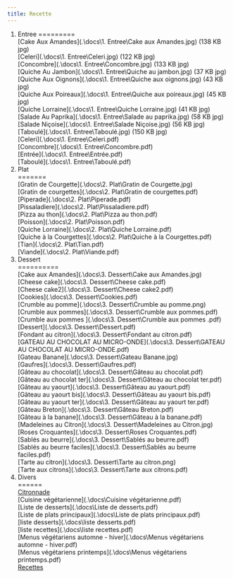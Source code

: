 ```yaml
---
title: Recette
---
```

1. Entree
=========  
[Cake Aux Amandes](.\docs\1. Entree\Cake aux Amandes.jpg) (138 KB jpg)  
[Celeri](.\docs\1. Entree\Celeri.jpg) (122 KB jpg)  
[Concombre](.\docs\1. Entree\Concombre.jpg) (133 KB jpg)  
[Quiche Au Jambon](.\docs\1. Entree\Quiche au jambon.jpg) (37 KB jpg)  
[Quiche Aux Oignons](.\docs\1. Entree\Quiche aux oignons.jpg) (43 KB jpg)  
[Quiche Aux Poireaux](.\docs\1. Entree\Quiche aux poireaux.jpg) (45 KB jpg)  
[Quiche Lorraine](.\docs\1. Entree\Quiche Lorraine.jpg) (41 KB jpg)  
[Salade Au Paprika](.\docs\1. Entree\Salade au paprika.jpg) (58 KB jpg)  
[Salade Niçoise](.\docs\1. Entree\Salade Niçoise.jpg) (56 KB jpg)  
[Taboulé](.\docs\1. Entree\Taboulé.jpg) (150 KB jpg)  
[Celeri](.\docs\1. Entree\Celeri.pdf)  
[Concombre](.\docs\1. Entree\Concombre.pdf)  
[Entrée](.\docs\1. Entree\Entrée.pdf)  
[Taboulé](.\docs\1. Entree\Taboulé.pdf)  
2. Plat  
=======  
[Gratin de Courgette](.\docs\2. Plat\Gratin de Courgette.jpg)  
[Gratin de courgettes](.\docs\2. Plat\Gratin de courgettes.pdf)  
[Piperade](.\docs\2. Plat\Piperade.pdf)  
[Pissaladiere](.\docs\2. Plat\Pissaladiere.pdf)  
[Pizza au thon](.\docs\2. Plat\Pizza au thon.pdf)  
[Poisson](.\docs\2. Plat\Poisson.pdf)  
[Quiche Lorraine](.\docs\2. Plat\Quiche Lorraine.pdf)  
[Quiche à la Courgettes](.\docs\2. Plat\Quiche à la Courgettes.pdf)  
[Tian](.\docs\2. Plat\Tian.pdf)  
[Viande](.\docs\2. Plat\Viande.pdf)  
3. Dessert  
==========  
[Cake aux Amandes](.\docs\3. Dessert\Cake aux Amandes.jpg)  
[Cheese cake](.\docs\3. Dessert\Cheese cake.pdf)  
[Cheese cake2](.\docs\3. Dessert\Cheese cake2.pdf)  
[Cookies](.\docs\3. Dessert\Cookies.pdf)  
[Crumble au pomme](.\docs\3. Dessert\Crumble au pomme.png)  
[Crumble aux pommes](.\docs\3. Dessert\Crumble aux pommes.pdf)  
[Crumble aux pommes ](.\docs\3. Dessert\Crumble aux pommes .pdf)  
[Dessert](.\docs\3. Dessert\Dessert.pdf)  
[Fondant au citron](.\docs\3. Dessert\Fondant au citron.pdf)  
[GATEAU AU CHOCOLAT AU MICRO-ONDE](.\docs\3. Dessert\GATEAU AU CHOCOLAT AU MICRO-ONDE.pdf)  
[Gateau Banane](.\docs\3. Dessert\Gateau Banane.jpg)  
[Gaufres](.\docs\3. Dessert\Gaufres.pdf)  
[Gâteau au chocolat](.\docs\3. Dessert\Gâteau au chocolat.pdf)  
[Gâteau au chocolat ter](.\docs\3. Dessert\Gâteau au chocolat ter.pdf)  
[Gâteau au yaourt](.\docs\3. Dessert\Gâteau au yaourt.pdf)  
[Gâteau au yaourt bis](.\docs\3. Dessert\Gâteau au yaourt bis.pdf)  
[Gâteau au yaourt ter](.\docs\3. Dessert\Gâteau au yaourt ter.pdf)  
[Gâteau Breton](.\docs\3. Dessert\Gâteau Breton.pdf)  
[Gâteau à la banane](.\docs\3. Dessert\Gâteau à la banane.pdf)  
[Madeleines au Citron](.\docs\3. Dessert\Madeleines au Citron.jpg)  
[Roses Croquantes](.\docs\3. Dessert\Roses Croquantes.pdf)  
[Sablés au beurre](.\docs\3. Dessert\Sablés au beurre.pdf)  
[Sablés au beurre faciles](.\docs\3. Dessert\Sablés au beurre faciles.pdf)  
[Tarte au citron](.\docs\3. Dessert\Tarte au citron.png)  
[Tarte aux citrons](.\docs\3. Dessert\Tarte aux citrons.pdf)  
4. Divers  
======  
[Citronnade](.\docs\Citronnade.pdf)  
[Cuisine végétarienne](.\docs\Cuisine végétarienne.pdf)  
[Liste de desserts](.\docs\Liste de desserts.pdf)  
[Liste de plats principaux](.\docs\Liste de plats principaux.pdf)  
[liste desserts](.\docs\liste desserts.pdf)  
[liste recettes](.\docs\liste recettes.pdf)  
[Menus végétariens automne - hiver](.\docs\Menus végétariens automne - hiver.pdf)  
[Menus végétariens printemps](.\docs\Menus végétariens printemps.pdf)  
[Recettes](.\docs\Recettes.pdf)  
